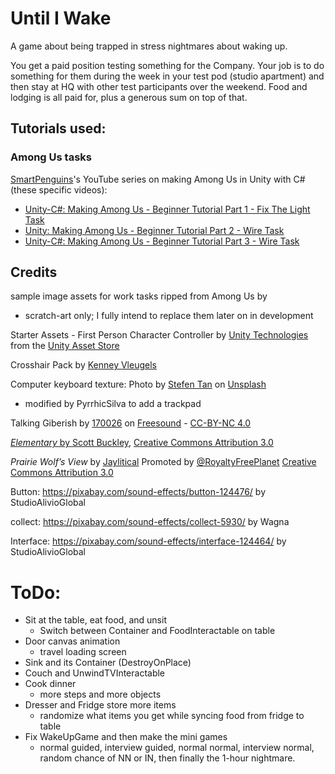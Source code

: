 # Until I Wake

A game about being trapped in stress nightmares about waking up. 

You get a paid position testing something for the Company. Your job is to do something for them during the week in your test pod (studio apartment) and then stay at HQ with other test participants over the weekend. Food and lodging is all paid for, plus a generous sum on top of that. 

## Tutorials used: 

### Among Us tasks

[SmartPenguins](https://www.youtube.com/@SmartPenguins)'s YouTube series on making Among Us in Unity with C# (these specific videos): 
* [Unity-C#: Making Among Us - Beginner Tutorial Part 1 - Fix The Light Task](https://youtu.be/bG-nZiJnx6s) 
* [Unity: Making Among Us - Beginner Tutorial Part 2 - Wire Task](https://youtu.be/JHIHqNhHHJY)
* [Unity-C#: Making Among Us - Beginner Tutorial Part 3 - Wire Task](https://youtu.be/n2cYUbtt28M)

## Credits 

sample image assets for work tasks ripped from Among Us by 
* scratch-art only; I fully intend to replace them later on in development 

Starter Assets - First Person Character Controller by [Unity Technologies](https://assetstore.unity.com/publishers/1) from the [Unity Asset Store](https://assetstore.unity.com/packages/essentials/starter-assets-first-person-character-controller-196525)

Crosshair Pack by [Kenney Vleugels](https://www.Kenney.nl)

Computer keyboard texture: Photo by <a href="https://unsplash.com/@stefentan?utm_content=creditCopyText&utm_medium=referral&utm_source=unsplash">Stefen Tan</a> on <a href="https://unsplash.com/photos/black-and-orange-computer-keyboard-KYw1eUx1J7Y?utm_content=creditCopyText&utm_medium=referral&utm_source=unsplash">Unsplash</a>
* modified by PyrrhicSilva to add a trackpad
  
Talking Giberish by [170026](https://freesound.org/people/170026/) on [Freesound](https://freesound.org/people/170026/sounds/407767/) - [CC-BY-NC 4.0](https://creativecommons.org/licenses/by-nc/4.0/)

[*Elementary* by Scott Buckley](https://youtu.be/YBvKqoRNJ9c), [Creative Commons Attribution 3.0](http://bit.ly/RFP_CClicense)

*Prairie Wolf’s View* by [Jaylitical](https://soundcloud.com/jaylitical)
Promoted by [@RoyaltyFreePlanet](https://royaltyfreeplanet.com) 
[Creative Commons Attribution 3.0](http://bit.ly/RFP_CClicense)

Button: https://pixabay.com/sound-effects/button-124476/ by StudioAlivioGlobal 

collect: https://pixabay.com/sound-effects/collect-5930/ by Wagna

Interface: https://pixabay.com/sound-effects/interface-124464/ by StudioAlivioGlobal

# ToDo: 

* Sit at the table, eat food, and unsit
  * Switch between Container and FoodInteractable on table 
* Door canvas animation
  * travel loading screen
* Sink and its Container (DestroyOnPlace)
* Couch and UnwindTVInteractable 
* Cook dinner
  * more steps and more objects
* Dresser and Fridge store more items
  * randomize what items you get while syncing food from fridge to table
* Fix WakeUpGame and then make the mini games
  * normal guided, interview guided, normal normal, interview normal, random chance of NN or IN, then finally the 1-hour nightmare. 

